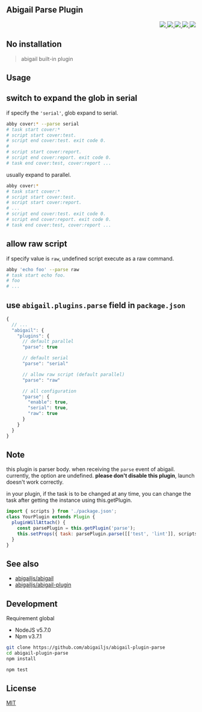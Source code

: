 Abigail Parse Plugin
---

<p align="right">
  <a href="https://npmjs.org/package/abigail-plugin-parse">
    <img src="https://img.shields.io/npm/v/abigail-plugin-parse.svg?style=flat-square">
  </a>
  <a href="https://travis-ci.org/abigailjs/abigail-plugin-parse">
    <img src="http://img.shields.io/travis/abigailjs/abigail-plugin-parse.svg?style=flat-square">
  </a>
  <a href="https://codeclimate.com/github/abigailjs/abigail-plugin-parse/coverage">
    <img src="https://img.shields.io/codeclimate/github/abigailjs/abigail-plugin-parse.svg?style=flat-square">
  </a>
  <a href="https://codeclimate.com/github/abigailjs/abigail-plugin-parse">
    <img src="https://img.shields.io/codeclimate/coverage/github/abigailjs/abigail-plugin-parse.svg?style=flat-square">
  </a>
  <a href="https://gemnasium.com/abigailjs/abigail-plugin-parse">
    <img src="https://img.shields.io/gemnasium/abigailjs/abigail-plugin-parse.svg?style=flat-square">
  </a>
</p>

No installation
---
> abigail built-in plugin

Usage
---

## switch to expand the glob in serial

if specify the `'serial'`, glob expand to serial.

```bash
abby cover:* --parse serial
# task start cover:*
# script start cover:test.
# script end cover:test. exit code 0.
#
# script start cover:report.
# script end cover:report. exit code 0.
# task end cover:test, cover:report ...
```

usually expand to parallel.

```bash
abby cover:*
# task start cover:*
# script start cover:test.
# script start cover:report.
# ...
# script end cover:test. exit code 0.
# script end cover:report. exit code 0.
# task end cover:test, cover:report ...
```

## allow raw script

if specify value is `raw`, undefined script execute as a raw command.

```bash
abby 'echo foo' --parse raw
# task start echo foo.
# foo
# ...
```

use `abigail.plugins.parse` field in `package.json`
---

```js
{
  // ...
  "abigail": {
    "plugins": {
      // default parallel
      "parse": true

      // default serial
      "parse": "serial"

      // allow raw script (default parallel)
      "parse": "raw"

      // all configuration
      "parse": {
        "enable": true,
        "serial": true,
        "raw": true
      }
    }
  }
}
```

Note
---
this plugin is parser body. when receiving the `parse` event of abigail.
currently, the option are undefined. __please don't disable this plugin__, launch doesn't work correctly.

in your plugin, if the task is to be changed at any time, you can change the task after getting the instance using this.getPlugin.

```js
import { scripts } from './package.json';
class YourPlugin extends Plugin {
  pluginWillAttach() {
    const parsePlugin = this.getPlugin('parse');
    this.setProps({ task: parsePlugin.parse([['test', 'lint']], scripts) });
  }
}
```

See also
---
* [abigailjs/abigail](https://github.com/abigailjs/abigail#usage)
* [abigailjs/abigail-plugin](https://github.com/abigailjs/abigail-plugin#usage)

Development
---
Requirement global
* NodeJS v5.7.0
* Npm v3.7.1

```bash
git clone https://github.com/abigailjs/abigail-plugin-parse
cd abigail-plugin-parse
npm install

npm test
```

License
---
[MIT](http://abigailjs.mit-license.org/)
